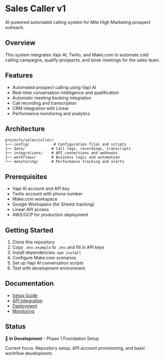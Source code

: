 # Sales Caller v1

AI-powered automated calling system for Mile High Marketing prospect outreach.

## Overview

This system integrates Vapi AI, Twilio, and Make.com to automate cold calling campaigns, qualify prospects, and book meetings for the sales team.

## Features

- Automated prospect calling using Vapi AI
- Real-time conversation intelligence and qualification
- Automatic meeting booking integration
- Call recording and transcription
- CRM integration with Linear
- Performance monitoring and analytics

## Architecture

```
projects/sales/caller/
├── config/           # Configuration files and scripts
├── data/            # Call logs, recordings, transcripts
├── integrations/    # API connections and webhooks
├── workflows/       # Business logic and automation
└── monitoring/      # Performance tracking and alerts
```

## Prerequisites

- Vapi AI account and API key
- Twilio account with phone number
- Make.com workspace
- Google Workspace (for Sheets tracking)
- Linear API access
- AWS/GCP for production deployment

## Getting Started

1. Clone this repository
2. Copy `.env.example` to `.env` and fill in API keys
3. Install dependencies: `npm install`
4. Configure Make.com scenarios
5. Set up Vapi AI conversation scripts
6. Test with development environment

## Documentation

- [Setup Guide](docs/setup.md)
- [API Integration](docs/integrations.md)
- [Deployment](docs/deployment.md)
- [Monitoring](docs/monitoring.md)

## Status

🚧 **In Development** - Phase 1 Foundation Setup

Current focus: Repository setup, API account provisioning, and basic workflow development.
